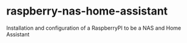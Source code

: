 # raspberry-nas-home-assistant
Installation and configuration of a RaspberryPI to be a NAS and Home Assistant
